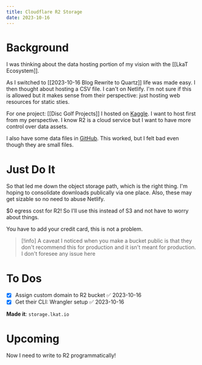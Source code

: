 ```yaml
---
title: Cloudflare R2 Storage
date: 2023-10-16
---
```

# Background

I was thinking about the data hosting portion of my vision with the [[LkaT Ecosystem]]. 

As I switched to [[2023-10-16 Blog  Rewrite to Quartz]] life was made easy. I then thought about hosting a CSV file. I can't on Netlify. I'm not sure if this is allowed but it makes sense from their perspective: just hosting web resources for static sties. 

For one project: [[Disc Golf Projects]] I hosted on [Kaggle](https://www.kaggle.com/datasets/lanekatris/pdga-united-states-disc-golf-courses). I want to host first from my perspective. I know R2 is a cloud service but I want to have more control over data assets.

I also have some data files in [GitHub](https://github.com/lanekatris/monorepo/tree/main/data). This worked, but I felt bad even though they are small files.

# Just Do It

So that led me down the object storage path, which is the right thing. I'm hoping to consolidate downloads publically via one place. Also, these may get sizable so no need to abuse Netlify. 

$0 egress cost for R2! So I'll use this instead of S3 and not have to worry about things.

You have to add your credit card, this is not a problem.

> [!info] A caveat I noticed when you make a bucket public is that they don't recommend this for production and it isn't meant for production. I don't foresee any issue here

# To Dos

- [x] Assign custom domain to R2 bucket ✅ 2023-10-16
- [x] Get their CLI: Wrangler setup ✅ 2023-10-16

**Made it**: `storage.lkat.io`

# Upcoming

Now I need to write to R2 programmatically! 